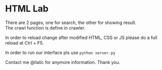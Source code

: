 # HTML Lab 

There are 2 pages, one for search, the other for showing result.\
The crawl function is define in crawler.

In order to reload change after modified HTML, CSS or JS please do a full reload at Ctrl + F5.

In order to run our interface pls use ```python server.py```

Contact me @lialic for anymore information. Thank you.